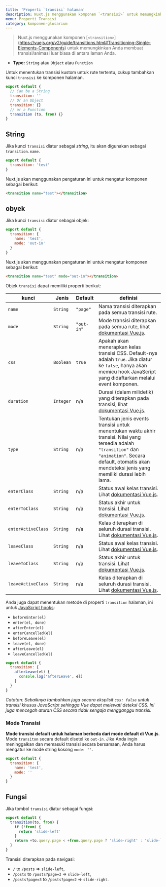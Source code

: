 ```yaml
---
title: 'Properti `transisi` halaman'
description: Nuxt.js menggunakan komponen `<transisi>` untuk memungkinkan Anda membuat dan menerapkan transisi / animasi yang menakjubkan saat Anda menavigasi di antara halaman Anda.
menu: Properti Transisi
category: komponen-glosarium
---
```


> Nuxt.js menggunakan komponen [`<transition>`] (https://vuejs.org/v2/guide/transitions.html#Transitioning-Single-Elements-Components) untuk memungkinkan Anda membuat transisi/animasi luar biasa di antara laman Anda.

- **Type:** `String` atau `Object` atau `Function`

Untuk menentukan transisi kustom untuk rute tertentu, cukup tambahkan kunci `transisi` ke komponen halaman.

```js
export default {
  // Can be a String
  transition: ''
  // Or an Object
  transition: {}
  // or a Function
  transition (to, from) {}
}
```

## String

Jika kunci `transisi` diatur sebagai _string_, itu akan digunakan sebagai `transition.name`.

```js
export default {
  transition: 'test'
}
```

Nuxt.js akan menggunakan pengaturan ini untuk mengatur komponen sebagai berikut:

```html
<transition name="test"></transition>
```

## obyek

Jika kunci `transisi` diatur sebagai objek:

```js
export default {
  transition: {
    name: 'test',
    mode: 'out-in'
  }
}
```

Nuxt.js akan menggunakan pengaturan ini untuk mengatur komponen sebagai berikut:

```html
<transition name="test" mode="out-in"></transition>
```

Objek `transisi` dapat memiliki properti berikut:

| kunci              | Jenis     | Default    | definisi                                                                                                                                                                                                           |
| ------------------ | --------- | ---------- | ------------------------------------------------------------------------------------------------------------------------------------------------------------------------------------------------------------------ |
| `name`             | `String`  | `"page"`   | Nama transisi diterapkan pada semua transisi rute.                                                                                                                                                                 |
| `mode`             | `String`  | `"out-in"` | Mode transisi diterapkan pada semua rute, lihat [dokumentasi Vue.js](https://vuejs.org/v2/guide/transitions.html#Transition-Modes).                                                                                |
| `css`              | `Boolean` | `true`     | Apakah akan menerapkan kelas transisi CSS. Default-nya adalah `true`. Jika diatur ke `false`, hanya akan memicu hook JavaScript yang didaftarkan melalui event komponen.                                           |
| `duration`         | `Integer` | n/a        | Durasi (dalam milidetik) yang diterapkan pada transisi, lihat [dokumentasi Vue.js](https://vuejs.org/v2/guide/transitions.html#Explicit-Transition-Durations).                                                     |
| `type`             | `String`  | n/a        | Tentukan jenis events transisi untuk menentukan waktu akhir transisi. Nilai yang tersedia adalah `"transition"` dan `"animation"`. Secara default, otomatis akan mendeteksi jenis yang memiliki durasi lebih lama. |
| `enterClass`       | `String`  | n/a        | Status awal kelas transisi. Lihat [dokumentasi Vue.js](https://vuejs.org/v2/guide/transitions.html#Custom-Transition-Classes).                                                                                     |
| `enterToClass`     | `String`  | n/a        | Status akhir untuk transisi. Lihat [dokumentasi Vue.js](https://vuejs.org/v2/guide/transitions.html#Custom-Transition-Classes).                                                                                    |
| `enterActiveClass` | `String`  | n/a        | Kelas diterapkan di seluruh durasi transisi. Lihat [dokumentasi Vue.js](https://vuejs.org/v2/guide/transitions.html#Custom-Transition-Classes).                                                                    |
| `leaveClass`       | `String`  | n/a        | Status awal kelas transisi. Lihat [dokumentasi Vue.js](https://vuejs.org/v2/guide/transitions.html#Custom-Transition-Classes).                                                                                     |
| `leaveToClass`     | `String`  | n/a        | Status akhir untuk transisi. Lihat [dokumentasi Vue.js](https://vuejs.org/v2/guide/transitions.html#Custom-Transition-Classes).                                                                                    |
| `leaveActiveClass` | `String`  | n/a        | Kelas diterapkan di seluruh durasi transisi. Lihat [dokumentasi Vue.js](https://vuejs.org/v2/guide/transitions.html#Custom-Transition-Classes).                                                                    |

Anda juga dapat menentukan metode di properti `transition` halaman, ini untuk [JavaScript hooks](https://vuejs.org/v2/guide/transitions.html#JavaScript-Hooks):

- `beforeEnter(el)`
- `enter(el, done)`
- `afterEnter(el)`
- `enterCancelled(el)`
- `beforeLeave(el)`
- `leave(el, done)`
- `afterLeave(el)`
- `leaveCancelled(el)`

```js
export default {
  transition: {
    afterLeave(el) {
      console.log('afterLeave', el)
    }
  }
}
```

_Catatan: Sebaiknya tambahkan juga secara eksplisit `css: false` untuk transisi khusus JavaScript sehingga Vue dapat melewati deteksi CSS. Ini juga mencegah aturan CSS secara tidak sengaja mengganggu transisi._

### Mode Transisi

**Mode transisi default untuk halaman berbeda dari mode default di Vue.js**. Mode `transiton` secara default disetel ke `out-in`. Jika Anda ingin meninggalkan dan memasuki transisi secara bersamaan, Anda harus mengatur ke mode string kosong `mode: ''`.

```js
export default {
  transition: {
    name: 'test',
    mode: ''
  }
}
```

## Fungsi

Jika tombol `transisi` diatur sebagai fungsi:

```js
export default {
  transition(to, from) {
    if (!from) {
      return 'slide-left'
    }
    return +to.query.page < +from.query.page ? 'slide-right' : 'slide-left'
  }
}
```

Transisi diterapkan pada navigasi:

- `/` to `/posts` => `slide-left`,
- `/posts` to `/posts?page=3` => `slide-left`,
- `/posts?page=3` to `/posts?page=2` => `slide-right`.
